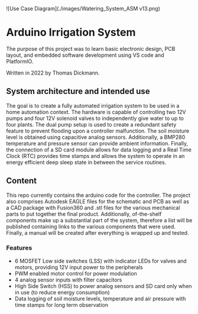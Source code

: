 ![Use Case Diagram](./images/Watering_System_ASM v13.png)

# Arduino Irrigation System
The purpose of this project was to learn basic electronic design, PCB layout, and embedded software development using VS code and PlatformIO.

Written in 2022 by Thomas Dickmann. 

## System architecture and intended use 
The goal is to create a fully automated irrigation system to be used in a home automation context. The hardware is capable of controlling two 12V pumps and four 12V solenoid valves to independently give water to up to four plants. The dual pump setup is used to create a redundant safety feature to prevent flooding upon a controller malfunction. The soil moisture level is obtained using capacitive analog sensors. Additionally, a BMP280 temperature and pressure sensor can provide ambient information. Finally, the connection of a SD card module allows for data logging and a Real Time Clock (RTC) provides time stamps and allows the system to operate in an energy efficient deep sleep state in between the service routines.     

## Content 
This repo currently contains the arduino code for the controller. The project also comprises Autodesk EAGLE files for the schematic and PCB as well as a CAD package with Fusion360 and .stl files for the various mechanical parts to put together the final product. Additionally, of-the-shelf components make up a substantial part of the system, therefore a list will be published containing links to the various components that were used. 
Finally, a manual will be created after everything is wrapped up and tested. 

### Features
+ 6 MOSFET Low side switches (LSS) with indicator LEDs for valves and motors, providing 12V input power to the peripherals 
+ PWM enabled motor control for power modulation 
+ 4 analog sensor inputs with filter capacitors 
+ High Side Switch (HSS) to power analog sensors and SD card only when in use (to reduce energy consumption) 
+ Data logging of soil moisture levels, temperature and air pressure with time stamps for long term observation  
